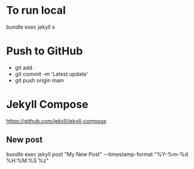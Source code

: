 # To run local
bundle exec jekyll s

# Push to GitHub
- git add .
- git commit -m 'Latest update'
- git push origin main

# Jekyll Compose
<https://github.com/jekyll/jekyll-compose>
## New post
bundle exec jekyll post "My New Post" --timestamp-format "%Y-%m-%d %H:%M:%S %z"
